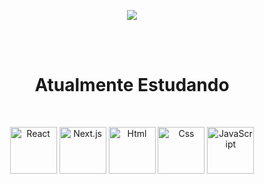 <p align="center">
<img src="https://github-readme-streak-stats.herokuapp.com/?user=caioviniciusf"></img>
</p>
<br/><br/>
<h1 align="center">Atualmente Estudando</h1> 
<br/>
<p align="center">
  <img src="https://cdn.jsdelivr.net/gh/devicons/devicon/icons/react/react-original-wordmark.svg" width="75" height="75" alt="React" />
  <img src="https://cdn.jsdelivr.net/gh/devicons/devicon/icons/nextjs/nextjs-original-wordmark.svg" width="75" height="75" alt="Next.js">
  <img src="https://cdn.jsdelivr.net/gh/devicons/devicon/icons/html5/html5-plain-wordmark.svg" width="75" height="75" alt="Html"/>
  <img src="https://cdn.jsdelivr.net/gh/devicons/devicon/icons/css3/css3-plain-wordmark.svg" width="75" height="75" alt="Css"/>
  <img src="https://cdn.jsdelivr.net/gh/devicons/devicon/icons/javascript/javascript-original.svg" width="75" height="75" alt="JavaScript" />
</p>

